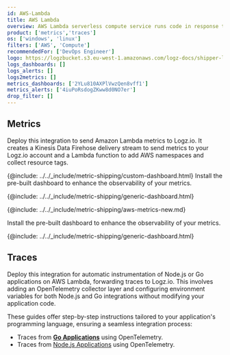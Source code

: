 ```yaml
---
id: AWS-Lambda
title: AWS Lambda
overview: AWS Lambda serverless compute service runs code in response to events and automatically manages compute resources. Send these events to Logz.io to identify anomalies and issues and quickly solve them.
product: ['metrics','traces']
os: ['windows', 'linux']
filters: ['AWS', 'Compute']
recommendedFor: ['DevOps Engineer']
logo: https://logzbucket.s3.eu-west-1.amazonaws.com/logz-docs/shipper-logos/lambda-nodejs2.png
logs_dashboards: []
logs_alerts: []
logs2metrics: []
metrics_dashboards: ['2YLu810AXPlVwzQen8vff1']
metrics_alerts: ['4iuPoRsdogZKww8d0NO7er']
drop_filter: []
---
```



## Metrics

Deploy this integration to send Amazon Lambda metrics to Logz.io. It creates a Kinesis Data Firehose delivery stream to send metrics to your Logz.io account and a Lambda function to add AWS namespaces and collect resource tags.

{@include: ../../_include/metric-shipping/custom-dashboard.html} Install the pre-built dashboard to enhance the observability of your metrics.

<!-- logzio-inject:install:grafana:dashboards ids=["5tAA2oqe1KZmJqQAKUFYuq"] -->

{@include: ../../_include/metric-shipping/generic-dashboard.html}


{@include: ../../_include/metric-shipping/aws-metrics-new.md}




Install the pre-built dashboard to enhance the observability of your metrics.

<!-- logzio-inject:install:grafana:dashboards ids=["5tAA2oqe1KZmJqQAKUFYuq"] -->

{@include: ../../_include/metric-shipping/generic-dashboard.html}


## Traces

Deploy this integration for automatic instrumentation of Node.js or Go applications on AWS Lambda, forwarding traces to Logz.io. This involves adding an OpenTelemetry collector layer and configuring environment variables for both Node.js and Go integrations without modifying your application code.

These guides offer step-by-step instructions tailored to your application's programming language, ensuring a seamless integration process:

* Traces from **[Go Applications](https://docs.logz.io/docs/shipping/AWS/Lambda-extension-go)** using OpenTelemetry.
* Traces from [Node.js Applications](https://docs.logz.io/docs/shipping/aws/lambda-extension-node/) using OpenTelemetry.



